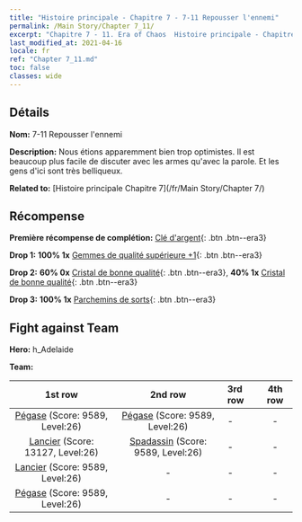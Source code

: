 ```yaml
---
title: "Histoire principale - Chapitre 7 - 7-11 Repousser l'ennemi"
permalink: /Main Story/Chapter 7_11/
excerpt: "Chapitre 7 - 11. Era of Chaos  Histoire principale - Chapitre 7_11. 7-11 Repousser l'ennemi"
last_modified_at: 2021-04-16
locale: fr
ref: "Chapter 7_11.md"
toc: false
classes: wide
---
```


## Détails

 **Nom:** 7-11 Repousser l'ennemi

 **Description:** Nous étions apparemment bien trop optimistes. Il est beaucoup plus facile de discuter avec les armes qu'avec la parole. Et les gens d'ici sont très belliqueux.

 **Related to:** [Histoire principale Chapitre 7](/fr/Main Story/Chapter 7/)

## Récompense

 **Première récompense de complétion:** [Clé d'argent](/fr/Items/con_693/){: .btn .btn--era3}

 **Drop 1:** **100% 1x** [Gemmes de qualité supérieure +1](/fr/Items/mat_23/){: .btn .btn--era3}

 **Drop 2:** **60% 0x** [Cristal de bonne qualité](/fr/Items/mat_17/){: .btn .btn--era3}, **40% 1x** [Cristal de bonne qualité](/fr/Items/mat_17/){: .btn .btn--era3}

 **Drop 3:** **100% 1x** [Parchemins de sorts](/fr/Items/con_694/){: .btn .btn--era3}


## Fight against Team
 **Hero:** h_Adelaide

 **Team:**


  | 1st row | 2nd row | 3rd row | 4th row |
  |:----:|:----:|:----|:----:|
  | [Pégase](/fr/units/Pegasus/) (Score: 9589, Level:26)  | [Pégase](/fr/units/Pegasus/) (Score: 9589, Level:26)  | - | - |
  | [Lancier](/fr/units/Pikeman/) (Score: 13127, Level:26)  | [Spadassin](/fr/units/Swordsman/) (Score: 9589, Level:26)  | - | - |
  | [Lancier](/fr/units/Pikeman/) (Score: 9589, Level:26)  | - | - | - |
  | [Pégase](/fr/units/Pegasus/) (Score: 9589, Level:26)  | - | - | - |


